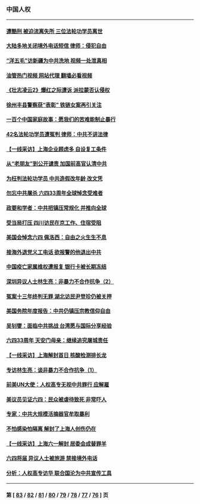 ### 中国人权
---
#### [遭酷刑 被迫流离失所 三位法轮功学员离世](../../pages/ncid278/n13754229.md?06080845) 
#### [大陆多地关闭境外电话短信 律师：侵犯自由](../../pages/ncid278/n13754338.md?06080845) 
#### [“洋五毛”访新疆为中共洗地 视频一处泄真相](../../pages/ncid278/n13754220.md?06080845) 
#### [油管热门视频 网站代理 翻墙必看视频](http://209.222.30.114:81/youtube.html?06080845)
#### [《壮志凌云2》爆红之际遭诉 派拉蒙否认侵权](../../pages/ncid278/n13754137.md?06080845) 
#### [徐州丰县警察获“表彰” 铁链女案再引关注](../../pages/ncid278/n13753946.md?06080845) 
#### [一百个中国家庭故事：愿我们的苦难能制止暴行](../../pages/ncid278/n13753117.md?06080845) 
#### [42名法轮功学员遭冤判 律师：中共不讲法律](../../pages/ncid278/n13753469.md?06080845) 
#### [【一线采访】上海企业顾虑多 自设复工条件](../../pages/ncid278/n13753011.md?06080845) 
#### [从“老朋友”到公开谴责 加国前高官认清中共](../../pages/ncid278/n13753035.md?06080845) 
#### [为枉判法轮功学员 中共造假改年龄 改文凭](../../pages/ncid278/n13752835.md?06080845) 
#### [勿忘中共屠杀 六四33周年全球悼念受难者](../../pages/ncid278/n13752461.md?06080845) 
#### [政要和学者：中共把镇压常规化 并推向全球](../../pages/ncid278/n13752426.md?06080845) 
#### [受当局打压 四川访民在京工作、住宿受阻](../../pages/ncid278/n13752175.md?06080845) 
#### [美国会悼念六四 佩洛西：自由之火生生不息](../../pages/ncid278/n13752143.md?06080845) 
#### [接海外退党义工电话 欲报警的他退出中共](../../pages/ncid278/n13750442.md?06080845) 
#### [中国疫亡家属维权遭报复 银行卡被长期冻结](../../pages/ncid278/n13751725.md?06080845) 
#### [深圳异议人士林生亮：非暴力不合作抗争（2）](../../pages/ncid278/n13750498.md?06080845) 
#### [冤案十三年终判无罪 湖北访民尹登珍仍被关押](../../pages/ncid278/n13751517.md?06080845) 
#### [美国务院年度报告：中共仍镇压宗教信仰自由](../../pages/ncid278/n13751412.md?06080845) 
#### [吴钊燮：面临中共挑战 台湾愿与国际分享经验](../../pages/ncid278/n13751416.md?06080845) 
#### [六四33周年 天安门母亲：继续追究屠城责任](../../pages/ncid278/n13750546.md?06080845) 
#### [【一线采访】上海解封首日 核酸检测排长龙](../../pages/ncid278/n13750566.md?06080845) 
#### [专访林生亮：谈非暴力不合作抗争（1）](../../pages/ncid278/n13750497.md?06080845) 
#### [前美UN大使：人权高专无视中共罪行 应解雇](../../pages/ncid278/n13750132.md?06080845) 
#### [美议员见证六四：民众被虐待致死 非常吓人](../../pages/ncid278/n13750329.md?06080845) 
#### [专家：中共大规模活摘器官牟取暴利](../../pages/ncid278/n13750389.md?06080845) 
#### [不怕感染怕隔离 解封了上海人创伤仍在](../../pages/ncid278/n13750182.md?06080845) 
#### [【一线采访】上海六一解封 居委会成替罪羊](../../pages/ncid278/n13749617.md?06080845) 
#### [六四将届 异议人士被旅游 禁接境外电话](../../pages/ncid278/n13749623.md?06080845) 
#### [分析：人权高专访华 联合国沦为中共宣传工具](../../pages/ncid278/n13748860.md?06080845) 

---
#### 第 [ [83](./83.md?06080845) / [82](./82.md?06080845) / [81](./81.md?06080845) / [80](./80.md?06080845) / [79](./79.md?06080845) / [78](./78.md?06080845) / [77](./77.md?06080845) / [76](./76.md?06080845) ] 页
